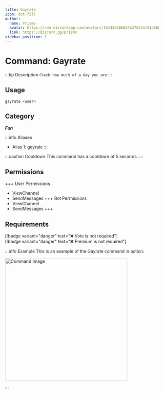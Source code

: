 ```yaml
---
title: Gayrate
icon: dot-fill
author:
  name: Prismo
  avatar: https://cdn.discordapp.com/avatars/1024365860246278244/51d5603eff69376da9a21e86b07a75bd.png?size=2048
  link: https://discord.gg/prismo
sidebar_position: 1
---
```



# Command: Gayrate

:::tip Description
`Check how much of a Gay you are`
:::

## Usage

```
gayrate <user>
```

## Category

_**Fun**_

:::info Aliases
- Alias 1: gayrate
:::

:::caution Cooldown
This command has a cooldown of 5 seconds.
:::

## Permissions

+++ User Permissions
- ViewChannel
- SendMessages
+++ Bot Permissions
- ViewChannel
- SendMessages
+++

## Requirements

[!badge variant="danger" text="❌ Vote is not required"]  
[!badge variant="danger" text="❌ Premium is not required"]

:::info Example
This is an example of the Gayrate command in action:

<img src="https://i.imgur.com/NFAtMtr.png" alt="Command Image" width="400"/>

:::

